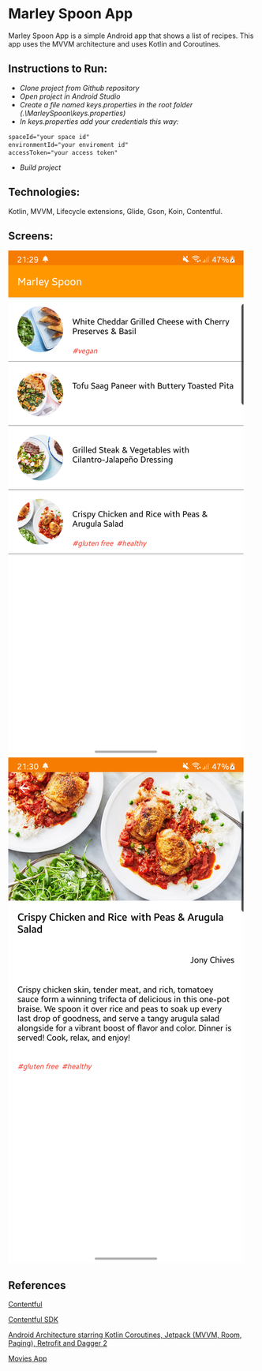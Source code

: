 # Marley Spoon App

Marley Spoon App is a simple Android app that shows a list of recipes. This app uses the MVVM architecture and uses Kotlin and Coroutines.

## Instructions to Run: ##

* _Clone project from Github repository_
* _Open project in Android Studio_
* _Create a file named keys.properties in the root folder (.\MarleySpoon\keys.properties)_
* _In keys.properties add your credentials this way:_

```
spaceId="your space id"
environmentId="your enviroment id"
accessToken="your access token"
```
* _Build project_

## Technologies: ##

Kotlin, MVVM, Lifecycle extensions, Glide, Gson, Koin, Contentful.

## Screens: ##

![Recipe list](https://github.com/artursferreira/Marley-Spoon-App/blob/main/screenshots/1.png?raw=true "Recipe list")
![Recipe details](https://github.com/artursferreira/Marley-Spoon-App/blob/main/screenshots/2.png?raw=true "Recipe details")

## References ##

[Contentful](https://www.contentful.com/developers/docs/android/tutorials/)

[Contentful SDK](https://github.com/contentful/contentful.java)

[Android Architecture starring Kotlin Coroutines, Jetpack (MVVM, Room, Paging), Retrofit and Dagger 2](https://proandroiddev.com/android-architecture-starring-kotlin-coroutines-jetpack-mvvm-room-paging-retrofit-and-dagger-7749b2bae5f7)

[Movies App](https://github.com/ChristopherME/movies-android/tree/develop)

